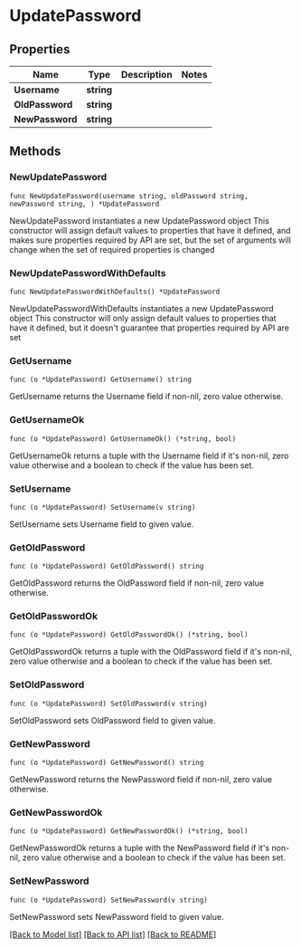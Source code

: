 # UpdatePassword

## Properties

Name | Type | Description | Notes
------------ | ------------- | ------------- | -------------
**Username** | **string** |  | 
**OldPassword** | **string** |  | 
**NewPassword** | **string** |  | 

## Methods

### NewUpdatePassword

`func NewUpdatePassword(username string, oldPassword string, newPassword string, ) *UpdatePassword`

NewUpdatePassword instantiates a new UpdatePassword object
This constructor will assign default values to properties that have it defined,
and makes sure properties required by API are set, but the set of arguments
will change when the set of required properties is changed

### NewUpdatePasswordWithDefaults

`func NewUpdatePasswordWithDefaults() *UpdatePassword`

NewUpdatePasswordWithDefaults instantiates a new UpdatePassword object
This constructor will only assign default values to properties that have it defined,
but it doesn't guarantee that properties required by API are set

### GetUsername

`func (o *UpdatePassword) GetUsername() string`

GetUsername returns the Username field if non-nil, zero value otherwise.

### GetUsernameOk

`func (o *UpdatePassword) GetUsernameOk() (*string, bool)`

GetUsernameOk returns a tuple with the Username field if it's non-nil, zero value otherwise
and a boolean to check if the value has been set.

### SetUsername

`func (o *UpdatePassword) SetUsername(v string)`

SetUsername sets Username field to given value.


### GetOldPassword

`func (o *UpdatePassword) GetOldPassword() string`

GetOldPassword returns the OldPassword field if non-nil, zero value otherwise.

### GetOldPasswordOk

`func (o *UpdatePassword) GetOldPasswordOk() (*string, bool)`

GetOldPasswordOk returns a tuple with the OldPassword field if it's non-nil, zero value otherwise
and a boolean to check if the value has been set.

### SetOldPassword

`func (o *UpdatePassword) SetOldPassword(v string)`

SetOldPassword sets OldPassword field to given value.


### GetNewPassword

`func (o *UpdatePassword) GetNewPassword() string`

GetNewPassword returns the NewPassword field if non-nil, zero value otherwise.

### GetNewPasswordOk

`func (o *UpdatePassword) GetNewPasswordOk() (*string, bool)`

GetNewPasswordOk returns a tuple with the NewPassword field if it's non-nil, zero value otherwise
and a boolean to check if the value has been set.

### SetNewPassword

`func (o *UpdatePassword) SetNewPassword(v string)`

SetNewPassword sets NewPassword field to given value.



[[Back to Model list]](../README.md#documentation-for-models) [[Back to API list]](../README.md#documentation-for-api-endpoints) [[Back to README]](../README.md)


